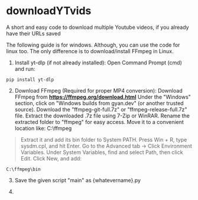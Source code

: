 # downloadYTvids
A short and easy code to download multiple Youtube videos, if you already have their URLs saved


The following guide is for windows. Although, you can use the code for linux too. The only difference is to download/install FFmpeg in Linux. 

1. Install yt-dlp (if not already installed):
Open Command Prompt (cmd) and run:

```
pip install yt-dlp
```

2. Download FFmpeg (Required for proper MP4 conversion):
Download FFmpeg from **https://ffmpeg.org/download.html**
Under the "Windows" section, click on "Windows builds from gyan.dev" (or another trusted source).
Download the "ffmpeg-git-full.7z" or "ffmpeg-release-full.7z" file.
Extract the downloaded .7z file using 7-Zip or WinRAR.
Rename the extracted folder to "ffmpeg" for easy access.
Move it to a convenient location like: C:\ffmpeg

> Extract it and add its bin folder to System PATH.
Press Win + R, type sysdm.cpl, and hit Enter.
Go to the Advanced tab → Click Environment Variables.
Under System Variables, find and select Path, then click Edit. Click New, and add:
```
C:\ffmpeg\bin
```

3. Save the given script "main" as {whatevername}.py

4.  


